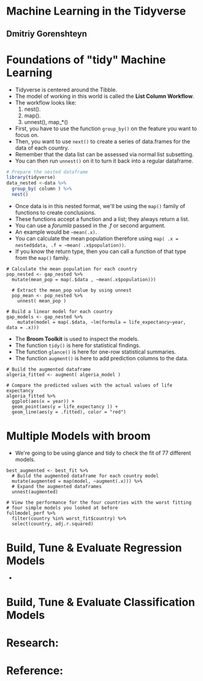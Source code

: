 # Machine Learning in the Tidyverse
## Dmitriy Gorenshteyn

# Foundations of "tidy" Machine Learning
- Tidyverse is centered around the Tibble.
- The model of working in this world is called the **List Column Workflow**.
- The workflow looks like:
  1. nest().
  2. map().
  3. unnest(), map_*()
- First, you have to use the function `group_by()` on the feature you want to focus on.
- Then, you want to use `next()` to create a series of data.frames for the data of each country.
- Remember that the data list can be assessed via normal list subsetting.
- You can then run `unnest()` on it to turn it back into a regular dataframe.
```R
# Prepare the nested dataframe
library(tidyverse)
data_nested <-data %>%
  group_by( column ) %>%
  nest()
```
- Once data is in this nested format, we'll be using the `map()` family of functions to create conclusions.
- These functions accept a function and a list; they always return a list.
- You can use a *forumla* passed in the *.f* or second argument.
- An example would be `~mean(.x)`.
- You can calculate the mean population therefore using `map( .x = nested$data, .f = ~mean( .x$population))`.
- If you know the return type, then you can call a function of that type from the `map()` family.
```
# Calculate the mean population for each country
pop_nested <- gap_nested %>%
  mutate(mean_pop = map(.$data , ~mean(.x$population)))

  # Extract the mean_pop value by using unnest
  pop_mean <- pop_nested %>%
    unnest( mean_pop )

# Build a linear model for each country
gap_models <- gap_nested %>%
    mutate(model = map(.$data, ~lm(formula = life_expectancy~year, data = .x)))
```
- The **Broom Toolkit** is used to inspect the models.
- The function `tidy()` is here for statistical findings.
- The function `glance()` is here for one-row statistical summaries.
- The function `augment()` is here to add prediction columns to the data.
```
# Build the augmented dataframe
algeria_fitted <- augment( algeria_model )

# Compare the predicted values with the actual values of life expectancy
algeria_fitted %>%
  ggplot(aes(x = year)) +
  geom_point(aes(y = life_expectancy )) +
  geom_line(aes(y = .fitted), color = "red")
```


# Multiple Models with broom
- We're going to be using glance and tidy to check the fit of 77 different models.
```
best_augmented <- best_fit %>%
  # Build the augmented dataframe for each country model
  mutate(augmented = map(model, ~augment(.x))) %>%
  # Expand the augmented dataframes
  unnest(augmented)

# View the performance for the four countries with the worst fitting
# four simple models you looked at before
fullmodel_perf %>%
  filter(country %in% worst_fit$country) %>%
  select(country, adj.r.squared)
```


# Build, Tune & Evaluate Regression Models
- 


# Build, Tune & Evaluate Classification Models

# Research:

# Reference:
